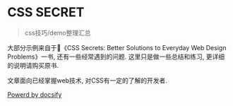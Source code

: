 # CSS SECRET

> css技巧/demo整理汇总

大部分示例来自于《CSS Secrets: Better Solutions to Everyday Web Design Problems》一书, 还有一些经常遇到的问题. 这里只是做一些总结和练习, 更详细的说明请购买原书.

文章面向已经掌握web技术, 对CSS有一定的了解的开发者. 

[Powerd by docsify](https://docsify.js.org)
